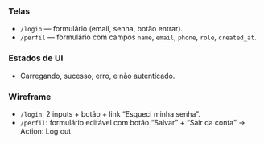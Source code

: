 ### Telas

- `/login` — formulário (email, senha, botão entrar).
- `/perfil` — formulário com campos `name`, `email`, `phone`, `role`, `created_at`.

### Estados de UI

- Carregando, sucesso, erro, e não autenticado.

### Wireframe

- `/login`: 2 inputs + botão + link “Esqueci minha senha”.
- `/perfil`: formulário editável com botão “Salvar” + “Sair da conta” → Action: Log out